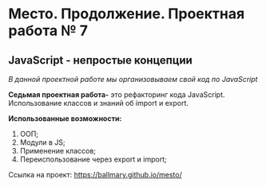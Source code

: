 # Место. Продолжение. Проектная работа № 7

## JavaScript - непростые концепции

*В данной проектной работе мы организовываем свой код по JavaScript*

**Седьмая проектная работа-** это рефакторинг кода JavaScript. Использование классов и знаний об import и export.

**Использованные возможности:**
1. ООП;
2. Модули в JS;
3. Применение классов;
4. Переиспользование через export и import;

Ссылка на проект: https://ballmary.github.io/mesto/
